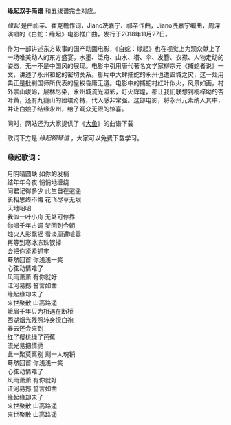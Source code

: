 

**缘起双手简谱** 和五线谱完全对应。

_缘起_ 是由祁辛、崔克檐作词，Jiano冼嘉宁、祁辛作曲，Jiano冼嘉宁编曲，周深演唱的《白蛇：缘起》电影推广曲，发行于2018年11月27日。

作为一部讲述东方故事的国产动画电影，《白蛇：缘起》也在视觉上为观众献上了一场唯美动人的东方盛宴。水墨、泛舟、山水、塔、伞、发簪、衣襟、人物走动的姿态，无一不是中国风的展现。电影中引用唐代著名文学家柳宗元《捕蛇者说》一文，讲述了永州和蛇的密切关系。影片中大肆捕蛇的永州也遭毁城之灾，这一处用典正是批判国师所代表的皇权昏庸无道。电影中的捕蛇村红叶似火，风景如画，村外崇山峻岭，层林尽染，永州城流光溢彩，灯火辉煌，都让我们联想到桐梓坳的杏叶黄，还有九嶷山的险峻奇特，代入感非常强。这部电影，将永州元素纳入其中，并让白娘子结缘永州，给了观众无限的惊喜。

同时，网站还为大家提供了《[大鱼](Music-6983-大鱼-周深.html "大鱼")》的曲谱下载

歌词下方是 _缘起钢琴谱_ ，大家可以免费下载学习。

### 缘起歌词：

月阴晴圆缺 如你的发梢  
结年年今夜 悄悄地缠绕  
问君记得多少 此生自在逍遥  
长相思终不悔 花飞尽草无垠  
天地昭昭  
我似一叶小舟 无处可停靠  
你唱千年古调 梦回到今朝  
烛火人影飘摇 看淡周遭喧嚣  
再等到寒冰冻珠钗掉  
会把你紧紧抓牢  
蓦然回首 你浅浅一笑  
心弦动情难了  
风雨萧萧 有你就好  
江河易撼 誓言如凿  
缘起缘却未了  
来世聚散 山高路遥  
峨眉千年只为相遇在断桥  
西湖烟光残照转身撩白袍  
春去还会来到  
红了樱桃绿了芭蕉  
流光易把情抛  
此一聚莫离别 剩一人魂销  
蓦然回首 你浅浅一笑  
心弦动情难了  
风雨萧萧 有你就好  
江河易撼 誓言如凿  
缘起缘却未了  
来世聚散 山高路遥  
来世聚散 山高路遥

